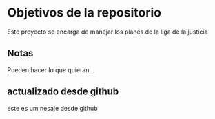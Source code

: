 # Objetivos de la repositorio

Este proyecto se encarga de manejar los planes de la liga de la justicia


## Notas
Pueden hacer lo que quieran...

## actualizado desde github
este es um nesaje desde github
